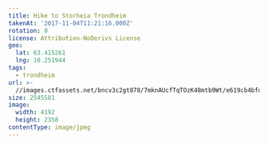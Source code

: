 ```yaml
---
title: Hike to Storheia Trondheim
takenAt: '2017-11-04T11:21:16.000Z'
rotation: 0
license: Attribution-NoDerivs License
geo:
  lat: 63.415261
  lng: 10.251944
tags:
  - trondheim
url: >-
  //images.ctfassets.net/bncv3c2gt878/7mknAUcfTqTOzK48mtb9Wt/e619cb4bfdbd8faf825a79eaa60f6ec6/hike-to-storheia-trondheim_38112070566_o
size: 2545581
image:
  width: 4192
  height: 2358
contentType: image/jpeg
---
```


